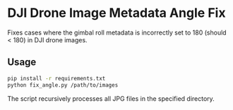 # DJI Drone Image Metadata Angle Fix

Fixes cases where the gimbal roll metadata is incorrectly set to 180 (should < 180) in DJI drone images.

## Usage

```bash
pip install -r requirements.txt
python fix_angle.py /path/to/images
```

The script recursively processes all JPG files in the specified directory.
